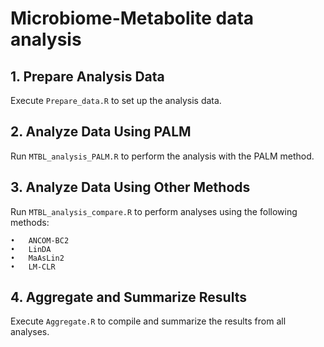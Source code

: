 # Microbiome-Metabolite data analysis

## 1. Prepare Analysis Data

Execute `Prepare_data.R` to set up the analysis data.

## 2. Analyze Data Using PALM  

Run `MTBL_analysis_PALM.R` to perform the analysis with the PALM method.

## 3. Analyze Data Using Other Methods 

Run `MTBL_analysis_compare.R` to perform analyses using the following methods:

	•	ANCOM-BC2
	•	LinDA
	•	MaAsLin2
	•	LM-CLR

## 4. Aggregate and Summarize Results

Execute `Aggregate.R` to compile and summarize the results from all analyses.
